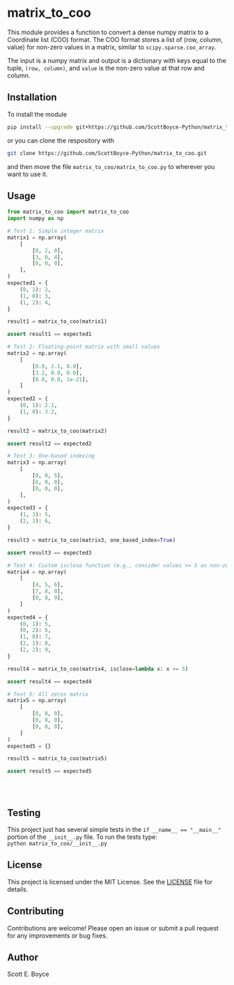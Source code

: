 # matrix_to_coo

This module provides a function to convert a dense numpy matrix to a Coordinate list (COO) format. The COO format stores a list of (row, column, value) for non-zero values in a matrix, similar to `scipy.sparse.coo_array`. 

The input is a numpy matrix and output is a dictionary with keys equal to the tuple, `(row, column)`, and `value` is the non-zero value at that row and column.



## Installation
To install the module
```bash
pip install --upgrade git+https://github.com/ScottBoyce-Python/matrix_to_coo.git
```

or you can clone the respository with
```bash
git clone https://github.com/ScottBoyce-Python/matrix_to_coo.git
```
and then move the file `matrix_to_coo/matrix_to_coo.py` to wherever you want to use it.


## Usage


```python
from matrix_to_coo import matrix_to_coo
import numpy as np

# Test 1: Simple integer matrix
matrix1 = np.array(
    [
        [0, 2, 0],
        [3, 0, 4],
        [0, 0, 0],
    ],
)
expected1 = {
    (0, 1): 2,
    (1, 0): 3,
    (1, 2): 4,
}

result1 = matrix_to_coo(matrix1)

assert result1 == expected1

# Test 2: Floating-point matrix with small values
matrix2 = np.array(
    [
        [0.0, 2.1, 0.0],
        [3.2, 0.0, 0.0],
        [0.0, 0.0, 1e-21],
    ]
)
expected2 = {
    (0, 1): 2.1,
    (1, 0): 3.2,
}

result2 = matrix_to_coo(matrix2)

assert result2 == expected2

# Test 3: One-based indexing
matrix3 = np.array(
    [
        [0, 0, 5],
        [6, 0, 0],
        [0, 0, 0],
    ],
)
expected3 = {
    (1, 3): 5,
    (2, 1): 6,
}

result3 = matrix_to_coo(matrix3, one_based_index=True)

assert result3 == expected3

# Test 4: Custom isclose function (e.g., consider values >= 5 as non-zero)
matrix4 = np.array(
    [
        [4, 5, 6],
        [7, 0, 0],
        [0, 8, 9],
    ]
)
expected4 = {
    (0, 1): 5,
    (0, 2): 6,
    (1, 0): 7,
    (2, 1): 8,
    (2, 2): 9,
}

result4 = matrix_to_coo(matrix4, isclose=lambda x: x >= 5)

assert result4 == expected4

# Test 5: All zeros matrix
matrix5 = np.array(
    [
        [0, 0, 0],
        [0, 0, 0],
        [0, 0, 0],
    ]
)
expected5 = {}

result5 = matrix_to_coo(matrix5)

assert result5 == expected5



```

&nbsp; 

## Testing

This project just has several simple tests in the `if __name__ == "__main__"` portion of the `__init__.py` file. To run the tests type:  
`python matrix_to_coo/__init__.py`   

## License

This project is licensed under the MIT License. See the [LICENSE](LICENSE) file for details.

## Contributing
Contributions are welcome! Please open an issue or submit a pull request for any improvements or bug fixes.

## Author
Scott E. Boyce

